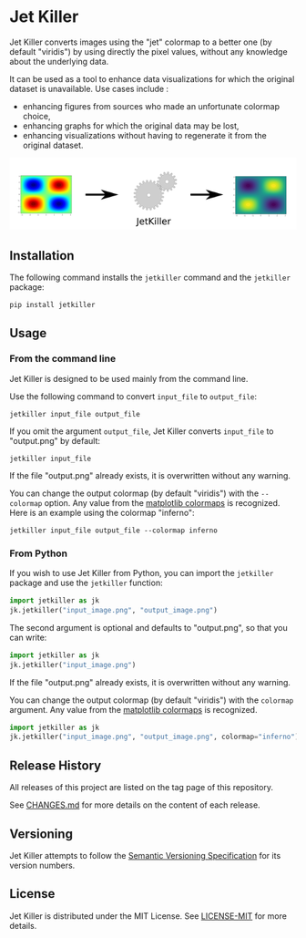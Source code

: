 # Jet Killer

Jet Killer converts images using the "jet" colormap to a better
one (by default "viridis") by using directly the pixel values,
without any knowledge about the underlying data.

It can be used as a tool to enhance data visualizations for which
the original dataset is unavailable. Use cases include :

* enhancing figures from sources who made an unfortunate
  colormap choice,
* enhancing graphs for which the original data may be lost,
* enhancing visualizations without having to regenerate it from the
  original dataset.

![Principle](docs/schematic_principle.png)


## Installation

The following command installs the `jetkiller` command
and the `jetkiller` package:

```
pip install jetkiller
```


## Usage

### From the command line

Jet Killer is designed to be used mainly from the command line.

Use the following command to convert `input_file` to `output_file`:

```
jetkiller input_file output_file
```

If you omit the argument `output_file`, Jet Killer converts
`input_file` to "output.png" by default:

```
jetkiller input_file
```

If the file "output.png" already exists, it is overwritten without any
warning.

You can change the output colormap (by default "viridis") with
the `--colormap` option. Any value from the
[matplotlib colormaps](https://matplotlib.org/users/colormaps.html)
is recognized. Here is an example using the colormap "inferno":

```
jetkiller input_file output_file --colormap inferno
```

### From Python

If you wish to use Jet Killer from Python, you can
import the `jetkiller` package and use the `jetkiller` function:

```python
import jetkiller as jk
jk.jetkiller("input_image.png", "output_image.png")
```

The second argument is optional and defaults to "output.png", so that
you can write:

```python
import jetkiller as jk
jk.jetkiller("input_image.png")
```

If the file "output.png" already exists, it is overwritten without any
warning.

You can change the output colormap (by default "viridis") with
the `colormap` argument. Any value from the
[matplotlib colormaps](https://matplotlib.org/users/colormaps.html)
is recognized.

```python
import jetkiller as jk
jk.jetkiller("input_image.png", "output_image.png", colormap="inferno")
```


## Release History

All releases of this project are listed on the tag page of this
repository.

See [CHANGES.md](CHANGES.md) for more details on the content of each release.


## Versioning

Jet Killer attempts to follow the [Semantic Versioning
Specification](https://semver.org/spec/v2.0.0.html) for its version
numbers.


## License

Jet Killer is distributed under the MIT License. See
[LICENSE-MIT](LICENSE-MIT) for more details.
